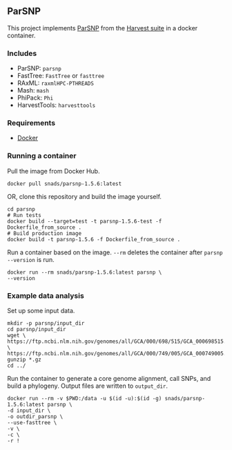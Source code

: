 ## ParSNP

This project implements [ParSNP](https://github.com/marbl/parsnp) from the [Harvest suite](https://harvest.readthedocs.io/en/latest/) in a docker container.

### Includes
- ParSNP: `parsnp`
- FastTree: `FastTree` or `fasttree`
- RAxML: `raxmlHPC-PTHREADS`
- Mash: `mash`
- PhiPack: `Phi`
- HarvestTools: `harvesttools`

### Requirements
- [Docker](https://docs.docker.com/get-docker/) 

### Running a container
Pull the image from Docker Hub.
```
docker pull snads/parsnp-1.5.6:latest
```
OR, clone this repository and build the image yourself.
```
cd parsnp
# Run tests
docker build --target=test -t parsnp-1.5.6-test -f Dockerfile_from_source .
# Build production image
docker build -t parsnp-1.5.6 -f Dockerfile_from_source .
```

Run a container based on the image. `--rm` deletes the container after `parsnp --version` is run.
```
docker run --rm snads/parsnp-1.5.6:latest parsnp \
--version
```

### Example data analysis
Set up some input data.
```
mkdir -p parsnp/input_dir
cd parsnp/input_dir
wget \
https://ftp.ncbi.nlm.nih.gov/genomes/all/GCA/000/698/515/GCA_000698515.1_CFSAN000661_01.0/GCA_000698515.1_CFSAN000661_01.0_genomic.fna.gz \
https://ftp.ncbi.nlm.nih.gov/genomes/all/GCA/000/749/005/GCA_000749005.1_CFSAN000669_01.0/GCA_000749005.1_CFSAN000669_01.0_genomic.fna.gz
gunzip *.gz
cd ../
```
Run the container to generate a core genome alignment, call SNPs, and build a phylogeny. Output files are written to `output_dir`.
```
docker run --rm -v $PWD:/data -u $(id -u):$(id -g) snads/parsnp-1.5.6:latest parsnp \
-d input_dir \
-o outdir_parsnp \
--use-fasttree \
-v \
-c \
-r !
```
